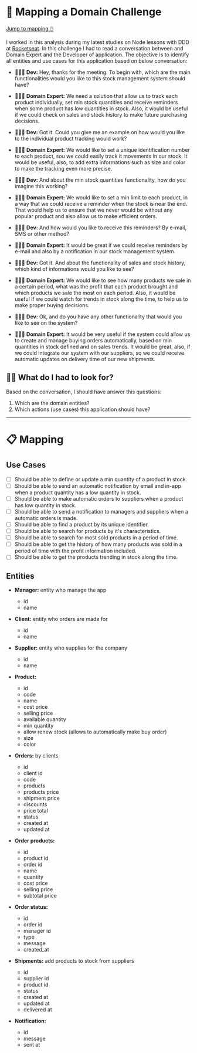 # 🔎 Mapping a Domain Challenge
[Jump to mapping 🖱️](#-mapping)

I worked in this analysis during my latest studies on Node lessons with DDD at [Rocketseat](https://www.rocketseat.com.br). In this challenge I had to read a conversation between and Domain Expert and the Developer of application. The objective is to identify all entities and use cases for this application based on below conversation:

- 🧑🏼‍💻 **Dev:** Hey, thanks for the meeting. To begin with, which are the main functionalities would you like to this stock management system should have?

- 🧙🏻‍♂️ **Domain Expert:** We need a solution that allow us to track each product individually, set min stock quantities and receive reminders when some product has low quantities in stock. Also, it would be useful if we could check on sales and stock history to make future purchasing decisions.

- 🧑🏼‍💻 **Dev:** Got it. Could you give me an example on how would you like to the individual product tracking would work?

- 🧙🏻‍♂️ **Domain Expert:** We would like to set a unique identification number to each product, sou we could easily track it movements in our stock. It would be useful, also, to add extra informations such as size and color to make the tracking even more precise.

- 🧑🏼‍💻 **Dev:** And about the min stock quantities functionality, how do you imagine this working?

- 🧙🏻‍♂️ **Domain Expert:** We would like to set a min limit to each product, in a way that we could receive a reminder when the stock is near the end. That would help us to ensure that we never would be without any popular product and also allow us to make efficient orders.

- 🧑🏼‍💻 **Dev:** And how would you like to receive this reminders? By e-mail, SMS or other method?

- 🧙🏻‍♂️ **Domain Expert:** It would be great if we could receive reminders by e-mail and also by a notification in our stock management system.

- 🧑🏼‍💻 **Dev:** Got it. And about the functionality of sales and stock history, which kind of informations would you like to see?

- 🧙🏻‍♂️ **Domain Expert:** We would like to see how many products we sale in a certain period, what was the profit that each product brought and which products we sale the most on each period. Also, it would be useful if we could watch for trends in stock along the time, to help us to make proper buying decisions. 

- 🧑🏼‍💻 **Dev:** Ok, and do you have any other functionality that would you like to see on the system?

- 🧙🏻‍♂️ **Domain Expert:** It would be very useful if the system could allow us to create and manage buying orders automatically, based on min quantities in stock defined and on sales trends. It would be great, also, if we could integrate our system with our suppliers, so we could receive automatic updates on delivery time of our new shipments.

## 😶‍🌫️ What do I had to look for?
Based on the conversation, I should have answer this questions:

1) Which are the domain entities?
2) Which actions (use cases) this application should have?

---

# 📋 Mapping

## Use Cases

- [ ] Should be able to define or update a min quantity of a product in stock.
- [ ] Should be able to send an automatic notification by email and in-app when a product quantity has a low quantity in stock.
- [ ] Should be able to make automatic orders to suppliers when a product has low quantity in stock.
- [ ] Should be able to send a notification to managers and suppliers when a automatic orders is made.
- [ ] Should be able to find a product by its unique identifier.
- [ ] Should be able to search for products by it's characteristics.
- [ ] Should be able to search for most sold products in a period of time.
- [ ] Should be able to get the history of how many products was sold in a period of time with the profit information included.
- [ ] Should be able to get the products trending in stock along the time.

## Entities

- **Manager:** entity who manage the app
  - id
  - name

- **Client:** entity who orders are made for
  - id
  - name

- **Supplier:** entity who supplies for the company
  - id
  - name
 
- **Product:**
  - id
  - code
  - name
  - cost price
  - selling price
  - available quantity
  - min quantity
  - allow renew stock (allows to automatically make buy order)
  - size
  - color

- **Orders:** by clients
  - id
  - client id
  - code
  - products
  - products price
  - shipment price
  - discounts
  - price total
  - status
  - created at
  - updated at

- **Order products:** 
  - id
  - product id
  - order id
  - name
  - quantity
  - cost price
  - selling price
  - subtotal price

- **Order status:**
  - id
  - order id
  - manager id
  - type
  - message
  - created_at

- **Shipments:** add products to stock from suppliers
  - id
  - supplier id
  - product id
  - status
  - created at
  - updated at
  - delivered at

- **Notification:**
  - id
  - message
  - sent at